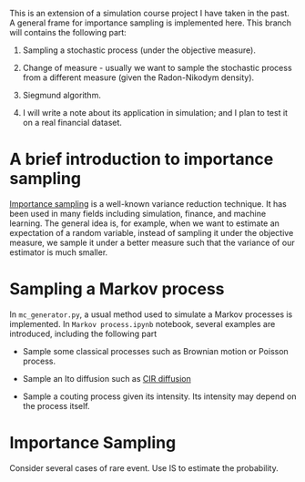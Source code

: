 This is an extension of a simulation course project I have taken in the past. A general frame for importance sampling is implemented here. This branch will contains the following part: 

1. Sampling a stochastic process (under the objective measure). 

2. Change of measure - usually we want to sample the stochastic process from a different measure (given the Radon-Nikodym density).

3. Siegmund algorithm.

4. I will write a note about its application in simulation; and I plan to test it on a real financial dataset.

# A brief introduction to importance sampling

[Importance sampling](https://en.wikipedia.org/wiki/Importance_sampling) is a well-known variance reduction technique. It has been used in many fields including simulation, finance, and machine learning. The general idea is, for example, when we want to estimate an expectation of a random variable, instead of sampling it under the objective measure, we sample it under a better measure such that the variance of our estimator is much smaller.   

# Sampling a Markov process
In `mc_generator.py`, a usual method used to simulate a Markov processes is implemented. In `Markov process.ipynb` notebook, several examples are introduced, including the following part

* Sample some classical processes such as Brownian motion or Poisson process.

* Sample an Ito diffusion such as [CIR diffusion](https://en.wikipedia.org/wiki/Cox%E2%80%93Ingersoll%E2%80%93Ross_model)

* Sample a couting process given its intensity. Its intensity may depend on the process itself.

# Importance Sampling
Consider several cases of rare event. Use IS to estimate the probability.
